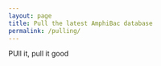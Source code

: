 ```yaml
---
layout: page
title: Pull the latest AmphiBac database
permalink: /pulling/
---
```


PUll it, pull it good
